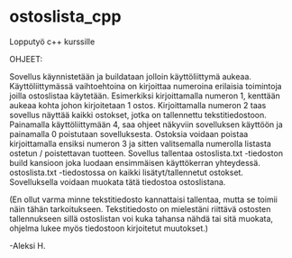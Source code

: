 # ostoslista_cpp
 Lopputyö c++ kurssille

 OHJEET:
 
 Sovellus käynnistetään ja buildataan jolloin käyttöliittymä aukeaa.
 Käyttöliittymässä vaihtoehtoina on kirjoittaa numeroina erilaisia toimintoja joilla ostoslistaa käytetään.
 Esimerkiksi kirjoittamalla numeron 1, kenttään aukeaa kohta johon kirjoitetaan 1 ostos.
 Kirjoittamalla numeron 2 taas sovellus näyttää kaikki ostokset, jotka on tallennettu tekstitiedostoon.
 Painamalla käyttöliittymään 4, saa ohjeet näkyviin sovelluksen käyttöön ja painamalla 0 poistutaan sovelluksesta.
 Ostoksia voidaan poistaa kirjoittamalla ensiksi numeron 3 ja sitten valitsemalla numerolla listasta ostetun / poistettavan tuotteen.
 Sovellus tallentaa ostoslista.txt -tiedoston build kansioon joka luodaan ensimmäisen käyttökerran yhteydessä.
 ostoslista.txt -tiedostossa on kaikki lisätyt/tallennetut ostokset.
 Sovelluksella voidaan muokata tätä tiedostoa ostoslistana.
 
(En ollut varma minne tekstitiedosto kannattaisi tallentaa, mutta se toimii näin tähän tarkoitukseen. 
Tekstitiedosto on mielestäni riittävä ostosten tallennukseen sillä ostoslistan voi kuka tahansa nähdä tai sitä muokata,
ohjelma lukee myös tiedostoon kirjoitetut muutokset.)

-Aleksi H.

